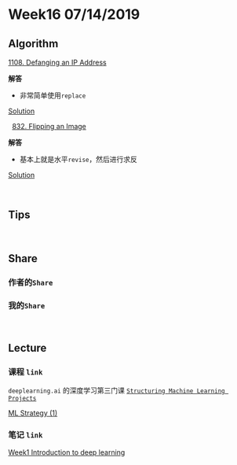 # Week16 07/14/2019


## Algorithm

[1108. Defanging an IP Address](https://leetcode.com/problems/defanging-an-ip-address/)


**解答**
- 非常简单使用`replace`

[Solution](https://github.com/rubust-ai/Leetcode-python3/blob/master/1108_Defanging_an_IP_Address.py)

&nbsp;
[832. Flipping an Image](https://leetcode.com/problems/flipping-an-image/)

**解答**
- 基本上就是水平`revise`，然后进行求反

[Solution](https://github.com/rubust-ai/Leetcode-python3/blob/master/832_Flipping_an_Image.py)

&nbsp;

## Tips





&nbsp;
## Share



### 作者的`Share`



### 我的`Share`



&nbsp;
## Lecture



### 课程 `link`

`deeplearning.ai` 的深度学习第三门课 [`Structuring Machine Learning Projects`](https://www.coursera.org/learn/machine-learning-projects/home/welcome)


[ML Strategy (1)](https://www.coursera.org/learn/machine-learning-projects/home/week/1)

### 笔记 `link`

[Week1 Introduction to deep learning](https://github.com/rubust-ai/Deep-Learning/blob/master/class1-week4.md)


